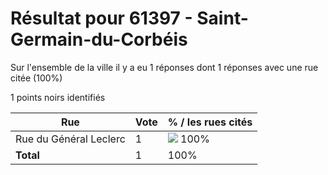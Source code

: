 # Résultat pour 61397 - Saint-Germain-du-Corbéis

Sur l'ensemble de la ville il y a eu 1 réponses dont 1 réponses avec une rue citée (100%)

1 points noirs identifiés

| Rue | Vote | % / les rues cités|
|-----|------|-------------------|
| Rue du Général Leclerc | 1 | <img src="../../img/bar_100.gif" />&nbsp;100%|
| **Total** | 1 | 100%|
